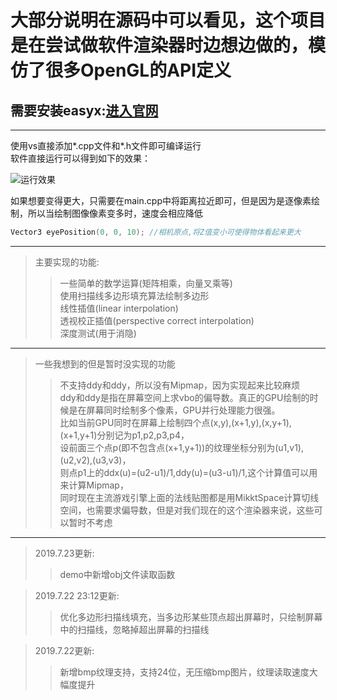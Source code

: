 # 大部分说明在源码中可以看见，这个项目是在尝试做软件渲染器时边想边做的，模仿了很多OpenGL的API定义

## 需要安装easyx:[进入官网](https://easyx.cn/)

---
使用vs直接添加*.cpp文件和*.h文件即可编译运行  
软件直接运行可以得到如下的效果：

![运行效果](https://raw.githubusercontent.com/yangzhenzhuozz/Shader/master/result.gif)

如果想要变得更大，只需要在main.cpp中将距离拉近即可，但是因为是逐像素绘制，所以当绘制图像像素变多时，速度会相应降低

```CPP
Vector3 eyePosition(0, 0, 10); //相机原点,将Z值变小可使得物体看起来更大
```

---
>主要实现的功能:
>> 一些简单的数学运算(矩阵相乘，向量叉乘等)  
>> 使用扫描线多边形填充算法绘制多边形  
>> 线性插值(linear interpolation)  
>> 透视校正插值(perspective correct interpolation)  
>> 深度测试(用于消隐)  
---
>一些我想到的但是暂时没实现的功能  
>> 不支持ddy和ddy，所以没有Mipmap，因为实现起来比较麻烦  
ddy和ddy是指在屏幕空间上求vbo的偏导数。真正的GPU绘制的时候是在屏幕同时绘制多个像素，GPU并行处理能力很强。  
比如当前GPU同时在屏幕上绘制四个点(x,y),(x+1,y),(x,y+1),(x+1,y+1)分别记为p1,p2,p3,p4，  
设前面三个点p(即不包含点(x+1,y+1))的纹理坐标分别为(u1,v1),(u2,v2),(u3,v3)，  
则点p1上的ddx(u)=(u2-u1)/1,ddy(u)=(u3-u1)/1,这个计算值可以用来计算Mipmap，  
同时现在主流游戏引擎上面的法线贴图都是用MikktSpace计算切线空间，也需要求偏导数，但是对我们现在的这个渲染器来说，这些可以暂时不考虑  
---
> 2019.7.23更新:
>> demo中新增obj文件读取函数

> 2019.7.22 23:12更新:
>> 优化多边形扫描线填充，当多边形某些顶点超出屏幕时，只绘制屏幕中的扫描线，忽略掉超出屏幕的扫描线

> 2019.7.22更新:
>> 新增bmp纹理支持，支持24位，无压缩bmp图片，纹理读取速度大幅度提升
